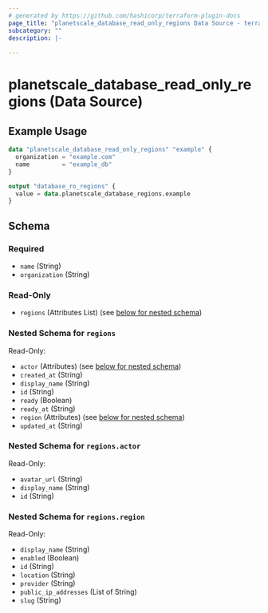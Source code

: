 ```yaml
---
# generated by https://github.com/hashicorp/terraform-plugin-docs
page_title: "planetscale_database_read_only_regions Data Source - terraform-provider-planetscale"
subcategory: ""
description: |-
  
---
```


# planetscale_database_read_only_regions (Data Source)



## Example Usage

```terraform
data "planetscale_database_read_only_regions" "example" {
  organization = "example.com"
  name         = "example_db"
}

output "database_ro_regions" {
  value = data.planetscale_database_regions.example
}
```

<!-- schema generated by tfplugindocs -->
## Schema

### Required

- `name` (String)
- `organization` (String)

### Read-Only

- `regions` (Attributes List) (see [below for nested schema](#nestedatt--regions))

<a id="nestedatt--regions"></a>
### Nested Schema for `regions`

Read-Only:

- `actor` (Attributes) (see [below for nested schema](#nestedatt--regions--actor))
- `created_at` (String)
- `display_name` (String)
- `id` (String)
- `ready` (Boolean)
- `ready_at` (String)
- `region` (Attributes) (see [below for nested schema](#nestedatt--regions--region))
- `updated_at` (String)

<a id="nestedatt--regions--actor"></a>
### Nested Schema for `regions.actor`

Read-Only:

- `avatar_url` (String)
- `display_name` (String)
- `id` (String)


<a id="nestedatt--regions--region"></a>
### Nested Schema for `regions.region`

Read-Only:

- `display_name` (String)
- `enabled` (Boolean)
- `id` (String)
- `location` (String)
- `provider` (String)
- `public_ip_addresses` (List of String)
- `slug` (String)
